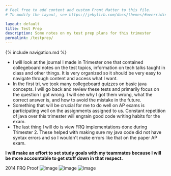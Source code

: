 ```yaml
---
# Feel free to add content and custom Front Matter to this file.
# To modify the layout, see https://jekyllrb.com/docs/themes/#overriding-theme-defaults

layout: default
title: Test Prep
description: Some notes on my test prep plans for this trimester
permalink: /testprep/
---
```


{% include navigation.md %}

* I will look at the journal I made in Trimester one that contained collegeboard notes on the test topics, information on tech talks taught in class and other things. It is very organized so it should be very easy to navigate through content and access what I want.
* In the first tri, we took many collegeboard quizzes on basic java concepts. I will go back and review these tests and primarily focus on the question I got wrong. I will see why I got them wrong, what the correct answer is, and how to avoid the mistake in the future.
* Something that will be crucial for me to do well on AP exams is participating well on the assignments assigned to us. Constant repetition of java over this trimester will engrain good code writing habits for the exam.
* The last thing I will do is view FRQ implementations done during Trimester 2. These helped with making sure my java code did not have syntax errors and so I wouldn't make errors like that on the paper AP exam.

**I will make an effort to set study goals with my teammates because I will be more accountable to get stuff down in that respect.**

2014 FRQ Proof
![image](https://user-images.githubusercontent.com/55494721/164642799-c7a1450d-bc3f-4a00-9885-4a2f5d3a5162.png)
![image](https://user-images.githubusercontent.com/55494721/164642912-0ba23332-6fab-4b27-85ba-cdff0e103121.png)
![image](https://user-images.githubusercontent.com/55494721/164642969-d75c336f-1dfb-4c6d-b6bf-d0e3387e078c.png)